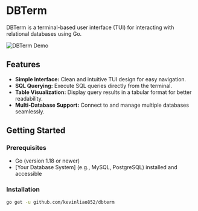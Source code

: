 # DBTerm

DBTerm is a terminal-based user interface (TUI) for interacting with relational databases using Go.

![DBTerm Demo](https://imgur.com/Fvojw3V.gif)

## Features

- **Simple Interface:** Clean and intuitive TUI design for easy navigation.
- **SQL Querying:** Execute SQL queries directly from the terminal.
- **Table Visualization:** Display query results in a tabular format for better readability.
- **Multi-Database Support:** Connect to and manage multiple databases seamlessly.

## Getting Started

### Prerequisites

- Go (version 1.18 or newer)
- [Your Database System] (e.g., MySQL, PostgreSQL) installed and accessible

### Installation

```bash
go get -u github.com/kevinliao852/dbterm
```
